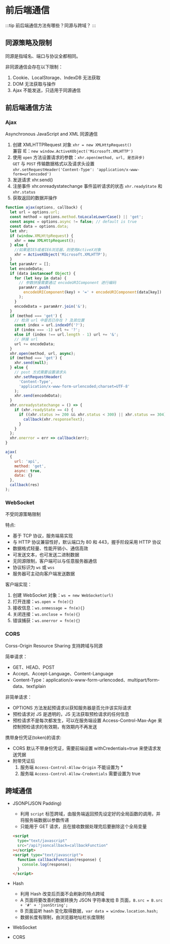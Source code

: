 # 前后端通信

:::tip
前后端通信方法有哪些？同源与跨域？
:::

## 同源策略及限制

同源是指域名、端口与协议全都相同。

非同源通信会存在以下限制：

1. Cookie、LocalStorage、IndexDB 无法获取
2. DOM 无法获取与操作
3. Ajax 不能发送，只适用于同源通信

## 前后端通信方法

### Ajax

Asynchronous JavaScript and XML 同源通信

1. 创建 XMLHTTPRequest 对象 `xhr = new XMLHttpRequest()`<br>
   兼容 IE：`new window.ActiveXObject('Microsoft.XMLHTTP')`
2. 使用 `open` 方法设置请求的参数：`xhr.open(method, url, 是否异步)`<br>
   `GET` 与 `POST` 传输数据格式以及请求头设置<br>
   `xhr.setRequestHeader('Content-Type': 'application/x-www-form=urlencoded')`
3. 发送请求 xhr.send()
4. 注册事件 xhr.onreadystatechange 事件监听请求的状态 `xhr.readyState` 和 `xhr.status`
5. 获取返回的数据并操作

```js
function ajax(options, callback) {
  let url = options.url;
  const method = options.method.toLocaleLowerCase() || 'get';
  const async = options.async != false; // default is true
  const data = options.data;
  let xhr;
  if (window.XMLHttpRequest) {
    xhr = new XMLHttpRequest();
  } else {
    //如果是IE5或者IE6浏览器，则使用ActiveX对象
    xhr = ActiveXObject('Microsoft.XMLHTTP');
  }
  let paramArr = [];
  let encodeData;
  if (data instanceof Object) {
    for (let key in data) {
      // 参数拼接需要通过 encodeURIComponent 进行编码
      paramArr.push(
        encodeURIComponent(key) + '=' + encodeURIComponent(data[key])
      );
    }
    encodeData = paramArr.join('&');
  }
  if (method === 'get') {
    // 检测 url 中是否已存在 ? 及其位置
    const index = url.indexOf('?');
    if (index === -1) url += '?';
    else if (index !== url.length - 1) url += '&';
    // 拼接 url
    url += encodeData;
  }
  xhr.open(method, url, async);
  if (method === 'get') {
    xhr.send(null);
  } else {
    // post 方式需要设置请求头
    xhr.setRequestHeader(
      'Content-Type',
      'application/x-www-form-urlencoded;charset=UTF-8'
    );
    xhr.send(encodeData);
  }
  xhr.onreadystatechange = () => {
    if (xhr.readyState == 4) {
      if ((xhr.status >= 200 && xhr.status < 300) || xhr.status == 304) {
        callback(xhr.responseText);
      }
    }
  };
  xhr.onerror = err => callback(err);
}

ajax(
  {
    url: 'api',
    method: 'get',
    async: true,
    data: {}
  },
  callback(res)
);
```

### WebSocket

不受同源策略限制

特点:

- 基于 TCP 协议，服务端易实现
- 与 HTTP 协议兼容性好，默认端口为 80 和 443，握手阶段采用 HTTP 协议
- 数据格式轻量、性能开销小、通信高效
- 可发送文本，也可发送二进制数据
- 无同源限制，客户端可以与任意服务器通信
- 协议标识为 `ws` 或 `wss`
- 服务器可主动向客户端发送数据

客户端实现：

1. 创建 WebSocket 对象：`ws = new WebSocket(url)`
2. 打开连接：`ws.open = fn(e){}`
3. 接收信息：`ws.onmessage = fn(e){}`
4. 关闭连接：`ws.onclose = fn(e){}`
5. 错误捕获：`ws.onerror = fn(e){}`

### CORS

Corss-Origin Resource Sharing 支持跨域与同源

简单请求：

- GET、HEAD、POST
- Accept、Accept-Language、Content-Language
- Content-Type：application/x-www-form-urlencoded、multipart/form-data、text\plain

非简单请求：

- OPTIONS 方法发起预请求以获知服务器是否允许该实际请求
- 预检请求对 JS 是透明的，JS 无法获取预检请求的任何信息
- 预检请求不是每次都发生，可以在服务端设置 Access-Control-Max-Age 来控制预检请求的有效期，有效期内不再发送

携带身份凭证(token)的请求:

- CORS 默认不带身份凭证，需要前端设置 withCredentials=true 来使请求发送凭据
- 附带凭证后
  1. 服务端 `Access-Control-Allow-Origin` 不能设置为 \*
  2. 服务端 `Access-Control-Allow-Credentials` 需要设置为 true

## 跨域通信

- JSONP(JSON Padding)

  - 利用 `script` 标签跨域，由服务端返回预先设定好的全局函数的调用，并将服务端数据以参数传递
  - 只能用于 GET 请求，且在接收数据处理完后要删除这个全局变量

  ```html
  <script
    type="text/javascript"
    src="/api?jsoncallback=callbackFunction"
  ></script>
  <script type="text/javascript">
    function callbackFunction(response) {
      console.log(response);
    }
  </script>
  ```

- Hash

  - 利用 Hash 改变后页面不会刷新的特点跨域
  - A 页面将要改善的数据转换为 JSON 字符串发给 B 页面，`B.src = B.src + '#' + 'jsonString';`
  - B 页面监听 hash 变化取得数据，`var data = window.location.hash;`
  - 数据长度有限制，由浏览器地址栏长度限制

- WebSocket
- CORS
